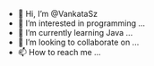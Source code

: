 - 👋 Hi, I’m @VankataSz
- 👀 I’m interested in programming ...
- 🌱 I’m currently learning Java ...
- 💞️ I’m looking to collaborate on ...
- 📫 How to reach me ...

<!---
VankataSz/VankataSz is a ✨ special ✨ repository because its `README.md` (this file) appears on your GitHub profile.
You can click the Preview link to take a look at your changes.
--->
